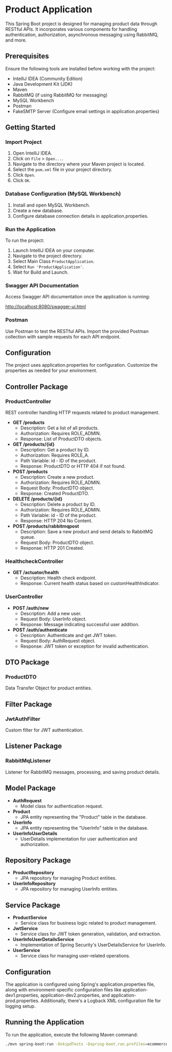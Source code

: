 # Product Application

This Spring Boot project is designed for managing product data through RESTful APIs. It incorporates various components for handling authentication, authorization, asynchronous messaging using RabbitMQ, and more.

## Prerequisites

Ensure the following tools are installed before working with the project:

- IntelliJ IDEA (Community Edition)
- Java Development Kit (JDK)
- Maven
- RabbitMQ (if using RabbitMQ for messaging)
- MySQL Workbench
- Postman
- FakeSMTP Server (Configure email settings in application.properties)

## Getting Started

### Import Project

1. Open IntelliJ IDEA.
2. Click on `File` > `Open...`.
3. Navigate to the directory where your Maven project is located.
4. Select the `pom.xml` file in your project directory.
5. Click `Open`.
6. Click `OK`.

### Database Configuration (MySQL Workbench)

1. Install and open MySQL Workbench.
2. Create a new database.
3. Configure database connection details in application.properties.

### Run the Application

To run the project:

1. Launch IntelliJ IDEA on your computer.
2. Navigate to the project directory.
3. Select Main Class `ProductApplication`.
4. Select `Run 'ProductApplication'`.
5. Wait for Build and Launch.

### Swagger API Documentation

Access Swagger API documentation once the application is running:

[http://localhost:8080/swagger-ui.html](http://localhost:8080/swagger-ui.html)

### Postman

Use Postman to test the RESTful APIs. Import the provided Postman collection with sample requests for each API endpoint.

## Configuration

The project uses application.properties for configuration. Customize the properties as needed for your environment.

## Controller Package

### ProductController

REST controller handling HTTP requests related to product management.

- **GET /products**
    - Description: Get a list of all products.
    - Authorization: Requires ROLE_ADMIN.
    - Response: List of ProductDTO objects.
- **GET /products/{id}**
    - Description: Get a product by ID.
    - Authorization: Requires ROLE_A.
    - Path Variable: id - ID of the product.
    - Response: ProductDTO or HTTP 404 if not found.
- **POST /products**
    - Description: Create a new product.
    - Authorization: Requires ROLE_ADMIN.
    - Request Body: ProductDTO object.
    - Response: Created ProductDTO.
- **DELETE /products/{id}**
    - Description: Delete a product by ID.
    - Authorization: Requires ROLE_ADMIN.
    - Path Variable: id - ID of the product.
    - Response: HTTP 204 No Content.
- **POST /products/rabbitmqpost**
    - Description: Save a new product and send details to RabbitMQ queue.
    - Request Body: ProductDTO object.
    - Response: HTTP 201 Created.

### HealthcheckController

- **GET /actuator/health**
    - Description: Health check endpoint.
    - Response: Current health status based on customHealthIndicator.

### UserController

- **POST /auth/new**
    - Description: Add a new user.
    - Request Body: UserInfo object.
    - Response: Message indicating successful user addition.
- **POST /auth/authenticate**
    - Description: Authenticate and get JWT token.
    - Request Body: AuthRequest object.
    - Response: JWT token or exception for invalid authentication.

## DTO Package

### ProductDTO

Data Transfer Object for product entities.

## Filter Package

### JwtAuthFilter

Custom filter for JWT authentication.

## Listener Package

### RabbitMqListener

Listener for RabbitMQ messages, processing, and saving product details.

## Model Package

- **AuthRequest**
    - Model class for authentication request.
- **Product**
    - JPA entity representing the "Product" table in the database.
- **UserInfo**
    - JPA entity representing the "UserInfo" table in the database.
- **UserInfoUserDetails**
    - UserDetails implementation for user authentication and authorization.

## Repository Package

- **ProductRepository**
    - JPA repository for managing Product entities.
- **UserInfoRepository**
    - JPA repository for managing UserInfo entities.

## Service Package

- **ProductService**
    - Service class for business logic related to product management.
- **JwtService**
    - Service class for JWT token generation, validation, and extraction.
- **UserInfoUserDetailsService**
    - Implementation of Spring Security's UserDetailsService for UserInfo.
- **UserService**
    - Service class for managing user-related operations.

## Configuration

The application is configured using Spring's application.properties file, along with environment-specific configuration files like application-dev1.properties, application-dev2.properties, and application-prod.properties. Additionally, there's a Logback XML configuration file for logging setup.

## Running the Application

To run the application, execute the following Maven command:

```bash
./mvn spring-boot:run -DskipdTests -Dspring-boot.run.profiles=ecommerce_db